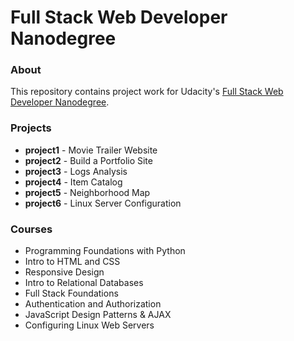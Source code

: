 # Full Stack Web Developer Nanodegree

### About
This repository contains project work for Udacity's [Full Stack Web Developer Nanodegree](https://www.udacity.com/course/nd004).

### Projects
- **project1** - Movie Trailer Website
- **project2** - Build a Portfolio Site
- **project3** - Logs Analysis
- **project4** - Item Catalog
- **project5** - Neighborhood Map
- **project6** - Linux Server Configuration 


### Courses
- Programming Foundations with Python
- Intro to HTML and CSS
- Responsive Design
- Intro to Relational Databases
- Full Stack Foundations
- Authentication and Authorization
- JavaScript Design Patterns & AJAX
- Configuring Linux Web Servers

